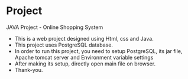 # Project
 JAVA Project -
Online Shopping System
* This is a web project designed using Html, css and Java. 
* This project uses PostgreSQL database.
* In order to run this project, you need to setup PostgreSQL, its jar file, Apache tomcat server and Environment variable settings
* After making its setup, directly open main file on browser.
* Thank-you.
